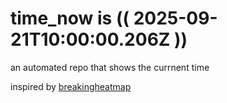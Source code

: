 # time_now is (( 2025-09-21T10:00:00.206Z ))

an automated repo that shows the currnent time

inspired by [breakingheatmap](https://github.com/breakingheatmap/breakingheatmap)